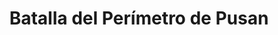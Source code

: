 ﻿---
title: "Batalla del Perímetro de Pusan"
permalink: periodes_689.html
layout: periode
dataInici: 1950-08-04
dataFi: 1950-09-18
sidebar: periodes
pares:
  - 377:
    title: "Guerra de Corea"
    dataInici: "(1950-06-25)"
    dataFi: "(1953-07-27)"

fills:
jocsPrincipals:
  - title: "Naktong Bulge: Breaking the Perimeter"
    bggId: 73236
    dataInici: 
    dataFi: 

jocsEscenaris:
jocsEpoca:
  - title: "Korean War Battles"
    bggId: 175020
    escenari: "Pusan Perimeter"
    dataInici: 
    dataFi: 

jocsEpocaEscenaris:
  - title: "Fields of Fire"
    bggId: 22877
    escenari: "Korea Campaign"

---
